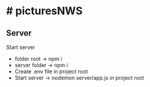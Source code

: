 <h1># picturesNWS</h1>


<h2>Server</h2>

Start server 
<ul>
<li>folder root -> npm i</li>
<li>server folder -> npm i</li>
<li>Create .env file in project root</li>
<li>Start server -> nodemon server/app.js in project root</li>
</ul>

